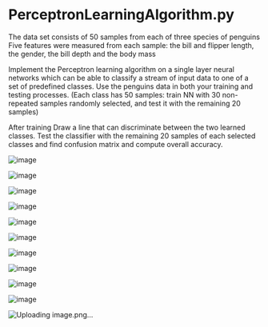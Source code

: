 # PerceptronLearningAlgorithm.py

The data set consists of 50 samples from each of three species of penguins
Five features were measured from each sample: the bill and flipper length, the gender, the bill depth and the body mass

Implement the Perceptron learning algorithm on a single layer neural networks which can be able to classify a stream of input data to one of a set of predefined classes.
Use the penguins data in both your training and testing processes. (Each class has 50 samples: train NN with 30 non-repeated samples randomly selected, and test it with the remaining 20 samples)

After training
Draw a line that can discriminate between the two learned classes.
Test the classifier with the remaining 20 samples of each selected classes and find confusion matrix and compute overall accuracy.

![image](https://user-images.githubusercontent.com/101226388/218271256-8a898d90-7937-4616-a63a-e77843ac9b42.png)

![image](https://user-images.githubusercontent.com/101226388/218271222-2c15b506-328d-4bce-b6a7-069887cd3f5a.png)

![image](https://user-images.githubusercontent.com/101226388/218271248-12bf9435-6954-42ac-92b3-67890cb6855e.png)

![image](https://user-images.githubusercontent.com/101226388/218271282-96c97f35-1a1c-4f0f-8d03-4f0e7a6fdd28.png)

![image](https://user-images.githubusercontent.com/101226388/218271263-10a91818-d875-4d18-907f-2e23c405a323.png)

![image](https://user-images.githubusercontent.com/101226388/218271274-087c4d39-adab-4dd9-b3a1-43bccaa1189c.png)

![image](https://user-images.githubusercontent.com/101226388/218271311-257dc43b-417f-43ae-989a-72da50d57e36.png)

![image](https://user-images.githubusercontent.com/101226388/218271299-17fbf8bd-f876-4f90-b73e-2a3dd2e5d5a6.png)

![image](https://user-images.githubusercontent.com/101226388/218271292-92334285-6d0d-4004-b947-34b0cfa5beca.png)

![image](https://user-images.githubusercontent.com/101226388/218271305-e578eb69-94bd-4eac-ba78-1a130694d7d1.png)

![Uploading image.png…]()


